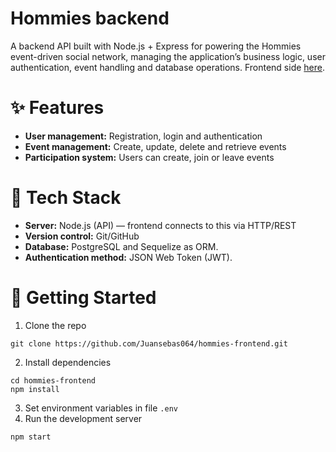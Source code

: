 # Hommies backend

A backend API built with Node.js + Express for powering the Hommies event-driven social network, managing the application’s business logic, user authentication, event handling and database operations. Frontend side [here](https://github.com/Juansebas064/hommies-frontend).

# ✨ Features

* **User management:** Registration, login and authentication
* **Event management:** Create, update, delete and retrieve events
* **Participation system:** Users can create, join or leave events

# 🧩 Tech Stack

* **Server:** Node.js (API) — frontend connects to this via HTTP/REST
* **Version control:** Git/GitHub
* **Database:** PostgreSQL and Sequelize as ORM.
* **Authentication method:** JSON Web Token (JWT).

# 🔧 Getting Started

1. Clone the repo

```
git clone https://github.com/Juansebas064/hommies-frontend.git  
```

2. Install dependencies

```
cd hommies-frontend  
npm install  
```

3. Set environment variables in file `.env`
4. Run the development server

```
npm start
```

